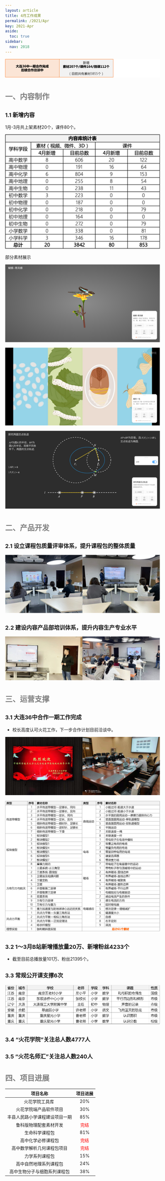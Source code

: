 ```yaml
---
layout: article
title: 4月工作成果
permalink: /2021/Apr
key: 2021-Apr
aside:
  toc: true
sidebar:
  nav: 2018
---
```



<bro/><bro/>

![avatar](20210001.png)

# <font size="5" color="gray">一、内容制作</font>

## <font size="4" >1.1 新增内容</font>

1月-3月共上架素材20个，课件80个。

![avatar](401.png)

部分素材展示

![avatar](502.png)

![avatar](503.png)

![avatar](504.png)

# <font size="5" color="gray">二、产品开发</font>

## <font size="4" >2.1 设立课程包质量评审体系，提升课程包的整体质量</font>

![avatar](sh.png)

## <font size="4" >2.2 建设内容产品部培训体系，提升内容生产专业水平</font>

![avatar](px.png)

# <font size="5" color="gray">三、运营支撑</font>

## <font size="4" >3.1 大连36中合作一期工作完成</font>
  
- 校长高度认可火花工作，下一步合作计划目前洽谈中。

![avatar](dl36.png)

![avatar](dl362.png)

## <font size="4" >3.2 1～3月B站新增播放量20万、新增粉丝4233个</font>

- 截至目前总播放量101万、粉丝21395个。

## <font size="4" >3.3 常规公开课支撑6次</font>

![avatar](gkk.png)

## <font size="4" >3.4 “火花学院”关注总人数4777人</font>

## <font size="4" >3.5 “火花名师汇”关注总人数240人</font>

# <font size="5" color="gray">四、项目进展</font>
 
| 项目名称 |  项目进展  | 
|:-------------:|:------:|
|火花学院工具库 |	20%|
|火花学院端产品软件项目	|30%|
|丰县人民路小学课程建设项目一期	|85%|
|鲁科版物理配套素材开发	|<font color="red">完结</font>|
|生命科学课程包	|81%|
|高中化学必修课程包|	<font color="red">完结</font>|
|高中数学解析几何课程包项目	|<font color="red">完结</font>|
|力学系列课程包	|15%|
|高中自然地理系列课程包	|24%|
|高中生物分子与细胞系列课程包	|38%|






